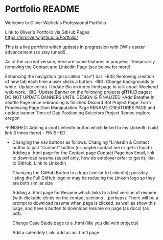 # Portfolio README
Welcome to Oliver Warlick's Professional Portfolio

Link to Oliver's Portfolio via GitHub Pages: https://mroliverw.github.io/Portfolio/

This is a live portfolio which updates in progression with OW's career advancement (so stay tuned!).

As of the current version, here are some features in progress:
Temporarily removing the Contact and Linkedin Page (see below for more)

Enhancing the navigation (also called "nav") bar: 
-BIG: Removing creation of new tab each time a user clicks a button.
-BIG: Change backgrounds to white. Update colors.
Update Bio on index.html page to talk about Weekend web work.
-BIG: Update Banner on the following projects gITHUB pages: DO NOT UPDATE BANNERS UNTIL DESIGN IS FINALIZED
    *Add Breathe In seattle Page once rebranding is finished
     Discord Bot Project Page.
     Form Processing Page
     Dom Maniputation Page
     RENAME CREATURES PAGE and update banner
     Time of Day
     Positioning
     Selectors Project
     Remve explore oregon 

-FINISHED: Adding a cool LinkedIn button which linked to my LinkedIn (said link 3 times there) - FINISHED

- Changing the nav buttons as follows:
    Changing "LinkedIn & Contact button to just "Contact" button (or maybe contact me or get in touch) 
    Adding a .html page for the Contact page
        Contact Page has Email, link to download reusme (as pdf only, how do employer prfer to get it), likn to GitHub, Link to LInkedIn

    Changing the GitHub Button to a logo (similar to LinkedIn);
        possibly listing the Full GitHub logo or may be reducing the Linkein logo so they are both similar size

    Adding a .html page for Resume which links to a text version of resume (with clickable clinks on the contact sections ...perhaps).
    There will be a prompt to download resume when page is clicked, as well as show this page, and have a button to
    download resume on page (as docx) (as pdf).

    Change Case Study page to a .html (like you did with projects) 

    Add a calendely Link. add as an .hmtl page 




